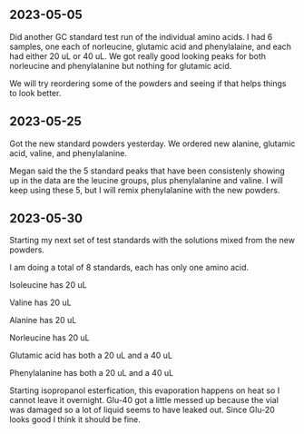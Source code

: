 ## 2023-05-05
Did another GC standard test run of the individual amino acids. I had 6 samples, one each of norleucine, glutamic acid and phenylalaine, and each had either 20 uL or 40 uL.
We got really good looking peaks for both norleucine and phenylalanine but nothing for glutamic acid.

We will try reordering some of the powders and seeing if that helps things to look better. 

## 2023-05-25
Got the new standard powders yesterday. We ordered new alanine, glutamic acid, valine, and phenylalanine. 

Megan said the the 5 standard peaks that have been consistenly showing up in the data are the leucine groups, plus phenylalanine and valine. 
I will keep using these 5, but I will remix phenylalanine with the new powders.

## 2023-05-30
Starting my next set of test standards with the solutions mixed from the new powders.

I am doing a total of 8 standards, each has only one amino acid. 

Isoleucine has 20 uL

Valine has 20 uL 

Alanine has 20 uL

Norleucine has 20 uL

Glutamic acid has both a 20 uL and a 40 uL

Phenylalanine has both a 20 uL and a 40 uL

Starting isopropanol esterfication, this evaporation happens on heat so I cannot leave it overnight. 
Glu-40 got a little messed up because the vial was damaged so a lot of liquid seems to have leaked out.
Since Glu-20 looks good I think it should be fine.
